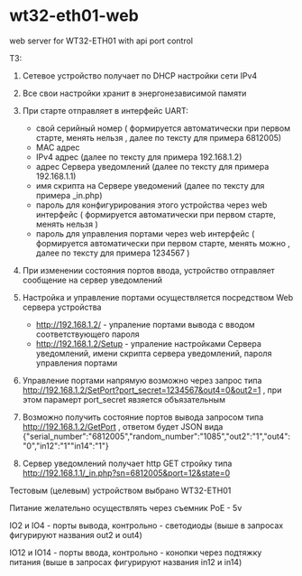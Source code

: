 # wt32-eth01-web
web server for WT32-ETH01 with api port control

ТЗ:
1. Сетевое устройство получает по DHCP настройки сети IPv4
   
2. Все свои настройки хранит в энергонезависимой памяти
   
3. При старте отправляет в интерфейс UART:
   * свой серийный номер ( формируется автоматически при первом старте, менять нельзя , далее по тексту для примера 6812005)
   * MAC адрес
   * IPv4 адрес (далее по тексту для примера 192.168.1.2)
   * адрес Сервера уведомлений (далее по тексту для примера 192.168.1.1)
   * имя скрипта на Сервере уведомений (далее по тексту для примера _in.php)
   * пароль для конфигурирования этого устройства через web интерфейс ( формируется автоматически при первом старте, менять нельзя )
   * пароль для управления портами через web интерфейс ( формируется автоматически при первом старте, менять можно , далее по тексту для примера 1234567 )
     
4. При изменении состояния портов ввода, устройство отправляет сообщение на сервер уведомлений

5. Настройка и управление портами осуществляется посредством Web сервера устройства
   * http://192.168.1.2/ - упраление портами вывода с вводом соответствующего пароля
   * http://192.168.1.2/Setup - упраление настройками Сервера уведомлений, имени скрипта сервера уведомлений, пароля управления портами

6. Управление портами напрямую возможно через запрос типа http://192.168.1.2/SetPort?port_secret=1234567&out4=0&out2=1 , при этом парамерт port_secret явзяется объязательным

7. Возможно получить состояние портов вывода запросом типа http://192.168.1.2/GetPort , ответом будет JSON вида {"serial_number":"6812005","random_number":"1085","out2":"1","out4":"0","in12":"1""in14":"1"}

8. Сервер уведомлений получает http GET стройку типа http://192.168.1.1/_in.php?sn=6812005&port=12&state=0
     
Тестовым (целевым) устройством выбрано WT32-ETH01

Питание желательно осуществлять через съемник PoE - 5v

IO2 и IO4 - порты вывода, контрольно - светодиоды (выше в запросах фигурируют названия out2 и out4)

IO12 и IO14 - порты ввода, контрольно - конопки через подтяжку питания (выше в запросах фигурируют названия in12 и in14)




